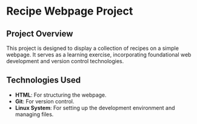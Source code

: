 # Recipe Webpage Project

## Project Overview
This project is designed to display a collection of recipes on a simple 
webpage. It serves as a learning exercise, incorporating foundational
web development and version control technologies.

## Technologies Used
- **HTML**: For structuring the webpage.
- **Git**: For version control.
- **Linux System**: For setting up the development environment and 
managing files.
